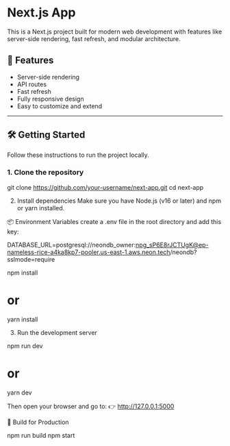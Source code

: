 # Next.js App

This is a Next.js project built for modern web development with features like server-side rendering, fast refresh, and modular architecture.

## 🚀 Features

- Server-side rendering
- API routes
- Fast refresh
- Fully responsive design
- Easy to customize and extend

---

## 🛠️ Getting Started

Follow these instructions to run the project locally.

### 1. Clone the repository
git clone https://github.com/your-username/next-app.git
cd next-app

2. Install dependencies
Make sure you have Node.js (v16 or later) and npm or yarn installed.

📦 Environment Variables
create a .env file in the root directory and add this key:

DATABASE_URL=postgresql://neondb_owner:npg_sP6E8rJCTUgK@ep-nameless-rice-a4ka8kp7-pooler.us-east-1.aws.neon.tech/neondb?sslmode=require

npm install
# or
yarn install

3. Run the development server
   
npm run dev
# or
yarn dev

Then open your browser and go to:
👉 http://127.0.0.1:5000


🔧 Build for Production

npm run build
npm start

